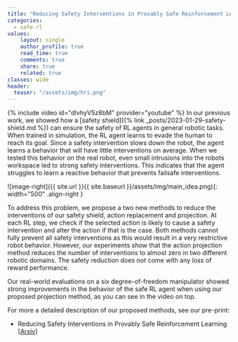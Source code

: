 ```yaml
---
title: "Reducing Safety Interventions in Provably Safe Reinforcement Learning"
categories: 
  - safe-rl
values:
    layout: single
    author_profile: true
    read_time: true
    comments: true
    share: true
    related: true
classes: wide
header:
  teaser: "/assets/img/hri.png"
---
```

{% include video id="dIvhyV5z8bM" provider="youtube" %}
In our previous work, we showed how a [safety shield]({% link _posts/2023-01-29-safety-shield.md %}) can ensure the safety of RL agents in general robotic tasks.
When trained in simulation, the RL agent learns to evade the human to reach its goal.
Since a safety intervention slows down the robot, the agent learns a behavior that will have little interventions on average.
When we tested this behavior on the real robot, even small intrusions into the robots workspace led to strong safety interventions.
This indicates that the agent struggles to learn a reactive behavior that prevents failsafe interventions.

![image-right]({{ site.url }}{{ site.baseurl }}/assets/img/main_idea.png){: width="500" .align-right }

To address this problem, we propose a two new methods to reduce the interventions of our safety shield, action replacement and projection.
At each RL step, we check if the selected action is likely to cause a safety intervention and alter the action if that is the case.
Both methods cannot fully prevent all safety interventions as this would result in a very restrictive robot behavior.
However, our experiments show that the action projection method reduces the number of interventions to almost zero in two different robotic domains.
The safety reduction does not come with any loss of reward performance.

Our real-world evaluations on a six degree-of-freedom manipulator showed strong improvements in the behavior of the safe RL agent when using our proposed projection method, as you can see in the video on top.

For more a detailed description of our proposed methods, see our pre-print:
 - Reducing Safety Interventions in Provably Safe Reinforcement Learning [[Arxiv](https://arxiv.org/abs/2303.03339)]